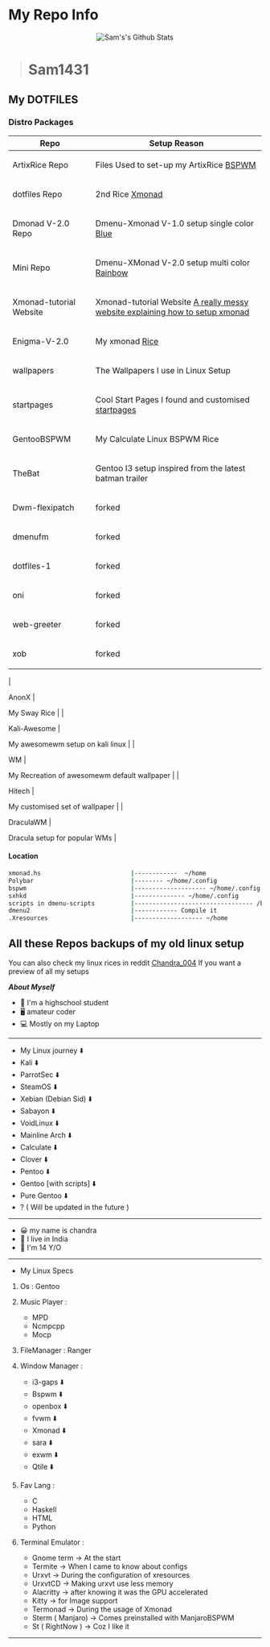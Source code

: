 # My Repo Info

<p align="center">
  <img alt="Sam's's Github Stats" src="https://github-readme-stats.vercel.app/api?username=Sam1431&show_icons=true&include_all_commits=true&hide_border=true" 
/>
<!--  <img alt="profile pic" width="195px" src="https://avatars2.githubusercontent.com/u/26059688?s=460&u=d41b000a62eab50d000c3da604d151cec27bd850&v=4" />  -->
<!--  <img src="https://github-readme-stats.anuraghazra1.vercel.app/api/top-langs/?username=Sam1431&hide=ruby,perl&hide_border=true" />  -->
</p>

> # Sam1431

## My DOTFILES

### Distro Packages
|Repo|Setup Reason|
|:---:|:---:|
|<p align=left>ArtixRice Repo                                      | <p align=left>Files Used to set-up my ArtixRice  [BSPWM](https://github.com/Sam1431/ArtixRice)|                                            
|<p align=left>dotfiles Repo                                       | <p align=left>2nd Rice [Xmonad](https://github.com/Sam1431/dotfiles)|
|<p align=left>Dmonad V-2.0 Repo                                   | <p align=left>Dmenu-Xmonad V-1.0 setup single color [Blue](https://github.com/Sam1431/DMonad)|                                             
|<p align=left>Mini Repo                                           | <p align=left>Dmenu-XMonad V-2.0 setup multi color [Rainbow](https://github.com/Sam1431/Mini)|                                             
|<p align=left>Xmonad-tutorial Website                             | <p align=left>Xmonad-tutorial Website [A really messy website explaining how to setup xmonad](https://sam1431.github.io/xmonad-tutorial/)|
|<p align=left>Enigma-V-2.0                                        | <p align=left>My xmonad [Rice](https://github.com/Sam1431/Enigma-V-2.0)|
|<p align=left>wallpapers                                          | <p align=left>The Wallpapers I use in Linux Setup|
|<p align=left>startpages                                          | <p align=left>Cool Start Pages I found and customised [startpages](https://github.com/Sam1431/startpages)|
|<p align=left>GentooBSPWM                                         | <p align=left>My Calculate Linux BSPWM Rice|
|<p align=left>TheBat                                              | <p align=left>Gentoo I3 setup inspired from the latest batman trailer|
|<p align=left>Dwm-flexipatch                                      | <p align=left>forked                                                 |
|<p align=left>dmenufm                                             | <p align=left>forked                                                 |
|<p align=left>dotfiles-1                                          | <p align=left>forked                                                 |
|<p align=left>oni                                                 | <p align=left>forked                                                 |
|<p align=left>web-greeter                                         | <p align=left>forked                                                 |
|<p align=left>xob                                                 | <p align=left>forked                                                 |

|<p align=left>AnonX                                               | <p align=left>My Sway Rice                                           |
|<p align=left>Kali-Awesome                                        | <p align=left>My awesomewm setup on kali linux                       |
|<p align=left>WM                                                  | <p align=left>My Recreation of awesomewm default wallpaper           |
|<p align=left>Hitech                                              | <p align=left>My customised set of wallpaper                         |
|<p align=left>DraculaWM                                           | <p align=left>Dracula setup for popular WMs                          |

#### Location
```sh
xmonad.hs                         |------------  ~/home
Polybar                           |-------- ~/home/.config
bspwm                             |-------------------- ~/home/.config
sxhkd                             |-------------- ~/home/.config
scripts in dmenu-scripts          |--------------------------------- /bin
dmenu2                            |------------ Compile it 
.Xresources                       |------------------- ~/home

```

## All these Repos backups of my old linux setup
You can also check my linux rices in reddit [ Chandra_004](https://www.reddit.com/user/chandra_004)
If you want a preview of all my setups


***About Myself*** 
- 🏫 I'm a highschool student 
- 🖥️ amateur coder
- 💻 Mostly on my Laptop

****

- My Linux journey ⬇️
- Kali ⬇️
- ParrotSec ⬇️ 
- SteamOS ⬇️
- Xebian (Debian Sid) ⬇️
- Sabayon ⬇️
- VoidLinux ⬇️
- Mainline Arch ⬇️
- Calculate ⬇️
- Clover ⬇️
- Pentoo ⬇️
- Gentoo [with scripts] ⬇️
- Pure Gentoo ⬇️
- ? ( Will be updated in the future ) 

****

- 😀 my name is chandra
- 💖 I live in India
- 👦 I'm 14 Y/O

****

- My Linux Specs

1. Os : Gentoo

2. Music Player : 
   * MPD  
   * Ncmpcpp
   * Mocp
   
3. FileManager :  Ranger

4. Window Manager : 
   * i3-gaps ⬇️
   * Bspwm   ⬇️
   * openbox ⬇️
   * fvwm    ⬇️   
   * Xmonad  ⬇️
   * sara    ⬇️
   * exwm    ⬇️ 
   * Qtile   ⬇️
   
5. Fav Lang : 
   * C  
   * Haskell 
   * HTML 
   * Python

6. Terminal Emulator : 
   * Gnome term ->        At the start
   * Termite ->           When I came to know about configs
   * Urxvt ->             During the configuration of xresources
   * UrxvtCD ->           Making urxvt use less memory 
   * Alacritty ->         after knowing it was the GPU accelerated 
   * Kitty ->             for Image support
   * Termonad ->          During the usage of Xmonad
   * Sterm ( Manjaro) ->  Comes preinstalled with ManjaroBSPWM
   * St ( RightNow )  ->  Coz I like it 

****
